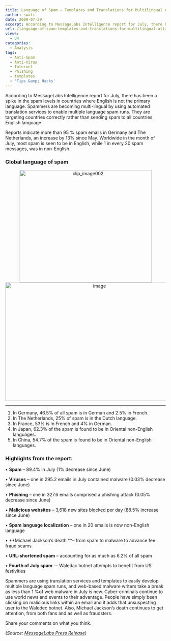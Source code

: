 ```yaml
---
title: Language of Spam – Templates and Translations for Multilingual Attacks
author: swati
date: 2009-07-29
excerpt: According to MessageLabs Intelligence report for July, there has been a spike in the spam levels in countries where English is not the primary language. Spammers are becoming multi-lingual by using automated translation services to enable multiple language spam runs. They are targeting countries correctly rather than sending spam to all countries English language.
url: /language-of-spam-templates-and-translations-for-multilingual-attacks/
views:
  - 34
categories:
  - Analysis
tags:
  - Anti-Spam
  - Anti-Virus
  - Internet
  - Phishing
  - templates
  - 'Tips &amp; Hacks'
---
```

According to MessageLabs Intelligence report for July, there has been a spike in the spam levels in countries where English is not the primary language. Spammers are becoming multi-lingual by using automated translation services to enable multiple language spam runs. They are targeting countries correctly rather than sending spam to all countries English language.

Reports indicate more than 95 % spam emails in Germany and The Netherlands, an increase by 13% since May. Worldwide in the month of July, most spam is seen to be in English, while 1 in every 20 spam messages, was in non-English.



### Global language of spam

<p style="text-align: center">
  <img class="aligncenter wp-image-53528" style="border: 0pt none" src="http://cdn.devilsworkshop.org/files/2009/07/clip_image0027.jpg" border="0" alt="clip_image002" hspace="12" width="415" height="353" /><img class="aligncenter" style="border: 0pt none" src="http://cdn.devilsworkshop.org/files/2009/07/image30.png" border="0" alt="image" width="576" height="372" />
</p>

** **

  1. In Germany, 46.5% of all spam is in German and 2.5% in French.
  2. In The Netherlands, 25% of spam is in the Dutch language.
  3. In France, 53% is in French and 4% in German.
  4. In Japan, 62.3% of the spam is found to be in Oriental non-English languages.
  5. In China, 54.7% of the spam is found to be in Oriental non-English languages.

### Highlights from the report:

• **Spam** – 89.4% in July (1% decrease since June)

• **Viruses** – one in 295.2 emails in July contained malware (0.03% decrease since June)

• **Phishing** – one in 327.6 emails comprised a phishing attack (0.05% decrease since June)

• **Malicious websites** – 3,618 new sites blocked per day (88.5% increase since June)

• **Spam language localization** – one in 20 emails is now non-English language

• **Michael Jackson’s death **– from spam to malware to advance fee fraud scams

• **URL-shortened spam** – accounting for as much as 6.2% of all spam

• **Fourth of July spam** -– Waledac botnet attempts to benefit from US festivities

Spammers are using translation services and templates to easily develop multiple language spam runs, and web-based malware writers take a break as less than 1 %of web malware in July is new. Cyber-criminals continue to use world news and events to their advantage. People have simply been clicking on malicious links within an email and it adds that unsuspecting user to the Waledec botnet. Also, Michael Jackson’s death continues to get attention, from both fans and as well as fraudsters.

Share your comments on what you think.

*(Source: *<a href="http://messagelabs Press Release" onclick="_gaq.push(['_trackEvent','download','http://messagelabs Press Release']);" title="http://www.messagelabs.com/resources/press/34634"><em>MessageLabs Press Release</em></a>*)*
